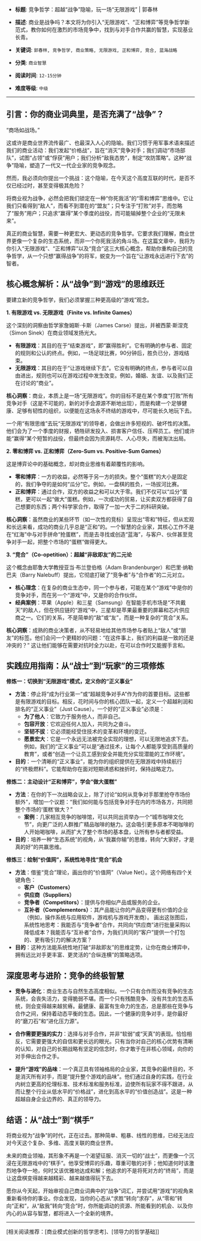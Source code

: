 - **标题**: 竞争哲学：超越“战争”隐喻，玩一场“无限游戏” | 郭春林
- **描述**: 商业是战争吗？本文将为你引入“无限游戏”、“正和博弈”等竞争哲学新范式，教你如何在激烈的市场竞争中，找到与对手合作共赢的智慧，实现基业长青。
- **关键词**: `郭春林, 竞争哲学, 商业策略, 无限游戏, 正和博弈, 竞合, 蓝海战略`

- **分类**: `商业智慧`
- **阅读时间**: `12-15分钟`
- **难度等级**: `中级`

---

## 引言：你的商业词典里，是否充满了“战争”？

“商场如战场。”

这或许是商业世界流传最广、也最深入人心的隐喻。我们习惯于用军事术语来描述我们的商业活动：我们发起“价格战”，旨在“消灭”竞争对手；我们调动“市场部队”，试图“占领”或“俘获”用户；我们分析“敌我态势”，制定“攻防策略”。这种“战争”隐喻，塑造了一代又一代企业家的竞争观念。

然而，我必须向你提出一个挑战：这个隐喻，在今天这个高度互联的时代，是否不仅已经过时，甚至变得极其危险？

将商业视为战争，必然会把我们锁定在一种“你死我活”的“零和博弈”思维中。它让我们只看得到“敌人”，而看不到潜在的“盟友”；只专注于“打败”对手，而忽略了“服务”用户；只追求“赢得”某个季度的战役，而可能输掉整个企业的“无限未来”。

真正的商业智慧，需要一种更宏大、更动态的竞争哲学。它要求我们理解，商业世界更像一个复杂的生态系统，而非一个你死我活的角斗场。在这篇文章中，我将为你引入“无限游戏”、“正和博弈”以及“竞合”这三大核心概念，帮助你重构自己的竞争哲学，从一个只想“赢得战争”的将军，蜕变为一个旨在“让游戏永远进行下去”的智者。

## 核心概念解析：从“战争”到“游戏”的思维跃迁

要建立新的竞争哲学，我们必须掌握三种更高级的“游戏”观念。

**1. 有限游戏 vs. 无限游戏（Finite vs. Infinite Games）**

这个深刻的洞察由哲学家詹姆斯·卡斯（James Carse）提出，并被西蒙·斯涅克（Simon Sinek）在商业领域发扬光大。

*   **有限游戏**：其目的在于“结束游戏”，即“赢得胜利”。它有明确的参与者、固定的规则和公认的终点。例如，一场足球比赛，90分钟后，胜负已分，游戏结束。
*   **无限游戏**：其目的在于“让游戏继续下去”。它没有明确的终点，参与者可以自由进出，规则也可以在游戏过程中发生改变。例如，婚姻、友谊、以及我们正在讨论的“商业”。

**核心洞察**：商业，本质上是一场“无限游戏”。你的目标不是在某个季度“打败”所有竞争对手（这是不可能的，新的对手会源源不断地出现），而是构建一个足够健康、足够有韧性的组织，以便能在这场永不终结的游戏中，尽可能长久地玩下去。

一个用“有限思维”去玩“无限游戏”的领导者，会做出许多短视的、破坏性的决策。他们会为了一个季度的财报，牺牲研发投入、损害客户信任、压榨员工。他们或许能“赢得”某个短暂的战役，但最终会因为资源耗尽、人心尽失，而被淘汰出局。

**2. 零和博弈 vs. 正和博弈（Zero-Sum vs. Positive-Sum Games）**

这是博弈论中的基础概念，却对商业思维有着颠覆性的影响。

*   **零和博弈**：一方的收益，必然等于另一方的损失。整个“蛋糕”的大小是固定的，我们争夺的是如何“瓜分”它。例如，一盘棋的胜负，一场拔河比赛。
*   **正和博弈**：通过合作，双方的收益之和可以大于零。我们不仅可以“瓜分”蛋糕，更可以一起“做大”蛋糕。例如，一次成功的贸易，让买卖双方都获得了自己想要的东西；两个科学家合作，取得了一加一大于二的科研突破。

**核心洞察**：虽然商业的某些环节（如一次性的竞标）呈现出“零和”特征，但从宏观和长远来看，成功的商业几乎总是“正和”的。一个智慧的企业家，其核心工作不是在“红海”中与对手拼命“抢蛋糕”，而是去寻找或创造“蓝海”，与客户、伙伴甚至竞争对手一起，把整个市场的“蛋糕”做得更大。

**3. “竞合”（Co-opetition）：超越“非敌即友”的二元论**

这个概念由耶鲁大学教授亚当·布兰登伯格（Adam Brandenburger）和巴里·纳勒巴夫（Barry Nalebuff）提出，它彻底打破了“竞争者”与“合作者”的二元对立。

*   **核心理念**：在复杂的商业生态中，同一个参与者，可能在某个“游戏”中是你的竞争对手，而在另一个“游戏”中，又是你的合作伙伴。
*   **经典案例**：苹果（Apple）和三星（Samsung）在智能手机市场是“不共戴天”的敌人，但在供应链的“游戏”中，三星却是苹果最重要的屏幕和芯片供应商之一。它们的关系，不是简单的“敌”或“友”，而是一种复杂的“竞合”关系。

**核心洞察**：成熟的商业决策者，从不轻易地给其他市场参与者贴上“敌人”或“朋友”的标签。他们会问一个更精妙的问题：“在这件事上，我们的利益是一致的还是冲突的？” 这让他们能够在需要对抗时全力以赴，在可以合作时又能握手言和。

## 实践应用指南：从“战士”到“玩家”的三项修炼

**修炼一：切换到“无限游戏”模式，定义你的“正义事业”**

*   **方法**：停止将“成为行业第一”或“超越竞争对手A”作为你的首要目标。这些都是有限游戏的目标。相反，花时间与你的核心团队一起，定义一个超越利润和排名的“正义事业”（Just Cause）。一个好的“正义事业”必须是：
    *   **为了他人**：它致力于服务他人，而非自己。
    *   **包容开放**：它欢迎任何人加入，共同为之奋斗。
    *   **坚韧不拔**：它必须能经受住技术的变革和环境的变迁。
    *   **愿景宏大**：它是一个永远无法被完全实现的理想，可以无限地追求下去。
    例如，我们的“正义事业”可以是“通过技术，让每个人都能享受到高质量的教育”，或者“创造一个让员工感到安全并能充分实现潜能的工作环境”。
*   **目的**：一个清晰的“正义事业”，能为你的组织提供在无限游戏中持续航行的“终极燃料”。它能帮助你在面对短期诱惑和挫折时，保持战略定力。

**修炼二：主动设计“正和博弈”，学会“做大蛋糕”**

*   **方法**：在你的下一次战略会议上，除了讨论“如何从竞争对手那里抢夺市场份额外”，增加一个议题：“我们如何能与包括竞争对手在内的市场各方，共同把整个市场的‘蛋糕’做大？”
    *   **案例**：几家相互竞争的咖啡馆，可以共同出资举办一个“城市咖啡文化节”，向更广泛的人群推广精品咖啡的魅力。这会吸引更多原本不喝咖啡的人开始喝咖啡，从而扩大了整个市场的基本盘，让所有参与者都受益。
*   **目的**：培养一种“生态系统”的视角，从“我赢你输”的思维，转向“大家好，才是真的好”的共赢思维。

**修炼三：绘制“价值网”，系统性地寻找“竞合”机会**

*   **方法**：借鉴“竞合”理论，画出你的“价值网”（Value Net）。这个网络有四个关键角色：
    *   **客户（Customers）**
    *   **供应商（Suppliers）**
    *   **竞争者（Competitors）**：提供与你相似产品或服务的企业。
    *   **互补者（Complementors）**：其产品能让你的产品变得更有价值的企业（例如，操作系统与应用软件，游戏机与游戏开发商）。
    画出这张图后，系统性地思考：我能否与“竞争者”合作，共同向“供应商”进行批量采购以降低成本？我能否与“互补者”合作，为我们共同的“客户”提供一个打包的、更有吸引力的解决方案？
*   **目的**：这种方法能系统性地打破“非敌即友”的思维定势，让你在商业博弈中，拥有远比对手更丰富、更灵活的“合纵连横”的策略选项。

## 深度思考与进阶：竞争的终极智慧

*   **竞争与进化**：商业生态与自然生态高度相似。一个只有合作而没有竞争的生态系统，会丧失活力，变得脆弱不堪。而一个只有残酷竞争、没有共生的生态系统，则会变得越来越贫瘠。最健康、最富有生命力的生态，总是那些在竞争与合作之间，保持着动态平衡的生态。因此，一个健康的竞争对手，是你最好的“磨刀石”和“进化压力源”。

*   **合作需要更强的实力**：选择与对手合作，并非“软弱”或“天真”的表现。恰恰相反，它需要更强大的自信和更长远的眼光。只有当你对自己的核心优势有清晰的认知，对自己的长期战略有坚定的信念时，你才敢于在非核心领域，向你的对手伸出合作之手。

*   **提升“游戏”的品味**：一个真正具有领袖格局的企业家，其竞争的最终目的，不是消灭所有对手，而是“提升整个游戏的品味”。他们通过自身的实践，在行业内树立更高的伦理标准、技术标准和服务标准，迫使所有玩家不得不跟进，从而让整个行业从低水平的“价格战”，进化到高水平的“价值创造战”。这是一种超越自身企业边界的、真正的领导力。

## 结语：从“战士”到“棋手”

将商业视为“战争”的时代，正在过去。那种简单、粗暴、线性的思维，已经无法应对今天这个复杂、多维、高度关联的商业世界。

未来的商业领袖，其形象不再是一个渴望征服、消灭一切的“战士”，而更像一个沉浸在无限游戏中的“棋手”。他享受博弈的乐趣，尊重可敬的对手；他知道何时该激烈地争夺一地，何时又该优雅地达成和解；他追求的不是将死对方的“终局”，而是让这盘棋变得越来越精彩、越来越值得玩下去。

愿你从今天起，开始审视自己商业词典中的“战争”词汇，并尝试用“游戏”的视角来重新看待你的事业。你会发现，当你的心态从“求胜”转向“求存”，从“零和”转向“正和”，从“敌我”转向“竞合”时，你所能调动的资源、所能看到的机会、以及你内心的从容与智慧，都将进入一个全新的境界。

---
[相关阅读推荐：[商业模式创新的哲学思考]、[领导力的哲学基础]]
